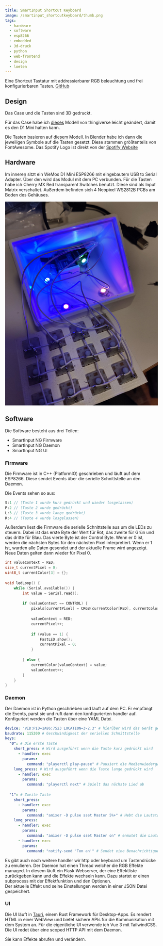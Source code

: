 ```yaml
---
title: SmartInput Shortcut Keyboard
image: /smartinput_shortcutkeyboard/thumb.png
tags:
  - hardware
  - software
  - esp8266
  - embedded
  - 3d-druck
  - python
  - web-frontend
  - design
  - loeten
---
```


Eine Shortcut Tastatur mit addressierbarer RGB beleuchtung und frei konfigurierbaren Tasten. [GitHub](https://github.com/niwla23/smartinput_ng)
<!--more-->

## Design
Das Case und die Tasten sind 3D gedruckt. 

Für das Case habe ich [dieses](https://www.thingiverse.com/thing:4186055) Modell von thingiverse leicht geändert, damit es den D1 Mini halten kann.

Die Tasten basieren auf [diesem](https://www.thingiverse.com/thing:738769) Modell. In Blender habe ich dann die jeweiligen Symbole auf die Tasten gesetzt.
Diese stammen größtenteils von FontAwesome. Das Spotify Logo ist direkt von der [Spotify Website](https://developer.spotify.com/documentation/general/design-and-branding/#using-our-logo)

## Hardware
Im inneren sitzt ein WeMos D1 Mini ESP8266 mit eingebautem USB to Serial Adapter. Über den wird das Modul mit dem PC verbunden. Für die Tasten habe ich Cherry MX Red transparent Switches benutzt. Diese sind als Input Matrix verschaltet.
Außerdem befinden sich 4 Neopixel WS2812B PCBs am Boden des Gehäuses.

![](/smartinput_shortcutkeyboard/case_open.jpg)

## Software
Die Software besteht aus drei Teilen:

 - SmartInput NG Firmware
 - SmartInput NG Daemon
 - SmartInput NG UI

### Firmware
Die Firmware ist in C++ (PlatformIO) geschrieben und läuft auf dem ESP8266. Diese sendet Events über die serielle Schnittstelle an den Daemon.

Die Events sehen so aus:
```c++
S:1 // (Taste 1 wurde kurz gedrückt und wieder losgelassen)
P:2 // (Taste 2 wurde gedrückt)
L:3 // (Taste 3 wurde lange gedrückt)
R:4 // (Taste 4 wurde losgelassen)
```
Außerdem liest die Firmware die serielle Schnittstelle aus um die LEDs zu steuern. Dabei ist das erste Byte der Wert für Rot, das zweite für Grün und das dritte für Blau. Das vierte Byte ist der Control Byte. Wenn er 0 ist, werden die nächsten Bytes für den nächsten Pixel interpretiert. Wenn er 1 ist, wurden alle Daten gesendet und der aktuelle Frame wird angezeigt. Neue Daten gelten dann wieder für Pixel 0.

```c++
int valueContext = RED;
size_t currentPixel = 0;
uint8_t currentColor[3] = {};

void ledLoop() {
    while (Serial.available()) {
        int value = Serial.read();

        if (valueContext == CONTROL) {
            pixels[currentPixel] = CRGB(currentColor[RED], currentColor[GREEN], currentColor[BLUE]);

            valueContext = RED;
            currentPixel++;

            if (value == 1) {
                FastLED.show();
                currentPixel = 0;
            }

        } else {
            currentColor[valueContext] = value;
            valueContext++;
        }
    }
}
```

### Daemon
Der Daemon ist in Python geschrieben und läuft auf dem PC. Er empfängt die Events, parst sie und ruft dann den konfigurierten handler auf.
Konfiguriert werden die Tasten über eine YAML Datei.

```yaml 
device: "VID:PID=1A86:7523 LOCATION=3-2.3" # hierüber wird das Gerät gefunden
baudrate: 115200 # Geschwindigkeit der seriellen Schnittstelle
keys:
  "0": # Die erste Taste
    short_press: # Wird ausgeführt wenn die Taste kurz gedrückt wird
      - handler: exec
        params:
          command: "playerctl play-pause" # Pausiert die Medienwiedergabe oder setzt sie fort
    long_press: # Wird ausgeführt wenn die Taste lange gedrückt wird
      - handler: exec
        params:
          command: "playerctl next" # Spielt das nächste Lied ab

  "1": # Zweite Taste
    short_press:
      - handler: exec
        params:
          command: "amixer -D pulse sset Master 5%+" # Hebt die Lautstärke um 5 Prozentpunkte an
    long_press:
      - handler: exec
        params:
          command: "amixer -D pulse sset Master on" # enmutet die Lautsprecher
      - handler: exec
        params:
          command: "notify-send 'Ton an'" # Sendet eine Benachrichtigung
```

Es gibt auch noch weitere handler wir http oder keyboard um Tastendrücke zu emulieren.
Der Daemon hat einen Thread welcher die RGB Effekte managed. In diesem läuft ein Flask Webserver, der eine Effektliste zurückgeben kann und die Effekte wechseln kann. Dazu startet er einen subprocess mit der Effektfunktion und den Optionen.\
Der aktuelle Effekt und seine Einstellungen werden in einer JSON Datei gespeichert.

### UI
Die UI läuft in [Tauri](https://tauri.studio/), einem Rust Framework für Desktop-Apps. Es rendert HTML in einer WebView und bietet sichere APIs für die Kommunikation mit dem System an. Für die eigentliche UI verwende ich Vue 3 mit TailwindCSS. Die UI redet über eine scoped HTTP API mit dem Daemon.

Sie kann Effekte abrufen und verändern.

